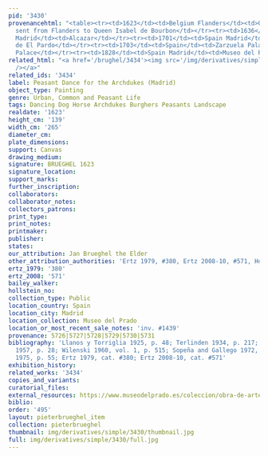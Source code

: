 ```yaml
---
pid: '3430'
provenancehtml: "<table><tr><td>1623</td><td>Belgium Flanders</td><td>One of 25 paintings
  sent from Flanders to Queen Isabel de Bourbon</td></tr><tr><td>1636</td><td>Spain
  Madrid</td><td>Alcazar</td></tr><tr><td>1701</td><td>Spain Madrid</td><td>Palacio
  de El Pardo</td></tr><tr><td>1703</td><td>Spain</td><td>Zarzuela Palace</td></tr><tr><td>1794</td><td>Spain</td><td>Zarzuela
  Palace</td></tr><tr><td>1828</td><td>Spain Madrid</td><td>Museo del Prado</td></tr></table>"
related_html: "<a href='/brughel/3434'><img src='/img/derivatives/simple/3434/thumbnail.jpg'
  /></a>"
related_ids: '3434'
label: Peasant Dance for the Archdukes (Madrid)
object_type: Painting
genre: Urban, Common and Peasant Life
tags: Dancing Dog Horse Archdukes Burghers Peasants Landscape
realdate: '1623'
height_cm: '139'
width_cm: '265'
diameter_cm:
plate_dimensions:
support: Canvas
drawing_medium:
signature: BRUEGHEL 1623
signature_location:
support_marks:
further_inscription:
collaborators:
collaborator_notes:
collectors_patrons:
print_type:
print_notes:
printmaker:
publisher:
states:
our_attribution: Jan Brueghel the Elder
other_attribution_authorities: 'Ertz 1979, #380, Ertz 2008-10, #571, Honig database'
ertz_1979: '380'
ertz_2008: '571'
bailey_walker:
hollstein_no:
collection_type: Public
location_country: Spain
location_city: Madrid
location_collection: Museo del Prado
location_or_most_recent_sale_notes: 'inv. #1439'
provenance: 5726|5727|5728|5729|5730|5731
bibliography: 'Llanos y Torriglia 1925, p. 48; Terlinden 1934, p. 217; Speth-Holterhoff
  1957, p. 28; Wilenski 1960, vol. 1, p. 515; Sopeña and Gallego 1972, p. 152; Madrid
  1975, p. 55; Ertz 1979, cat. #380; Ertz 2008-10, cat. #571'
exhibition_history:
related_works: '3434'
copies_and_variants:
curatorial_files:
external_resources: https://www.museodelprado.es/coleccion/obra-de-arte/baile-campestre-ante-los-archiduques/6e853fbb-18a8-4d9f-89d7-129ab18c8bf0
biblio:
order: '495'
layout: pieterbrueghel_item
collection: pieterbrueghel
thumbnail: img/derivatives/simple/3430/thumbnail.jpg
full: img/derivatives/simple/3430/full.jpg
---
```

